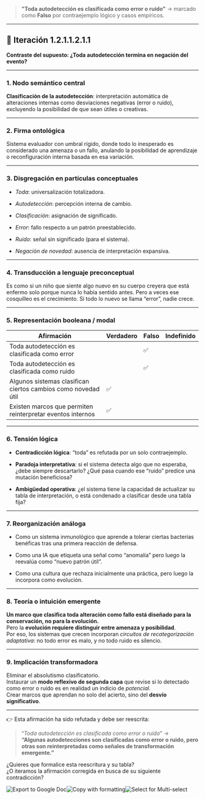 > **"Toda autodetección es clasificada como error o ruido"** → marcado como **Falso** por contraejemplo lógico y casos empíricos.

---

## 🔁 Iteración 1.2.1.1.2.1.1

**Contraste del supuesto: ¿Toda autodetección termina en negación del evento?**

---

### 1. **Nodo semántico central**

**Clasificación de la autodetección**: interpretación automática de alteraciones internas como desviaciones negativas (error o ruido), excluyendo la posibilidad de que sean útiles o creativas.

---

### 2. **Firma ontológica**

Sistema evaluador con umbral rígido, donde todo lo inesperado es considerado una amenaza o un fallo, anulando la posibilidad de aprendizaje o reconfiguración interna basada en esa variación.

---

### 3. **Disgregación en partículas conceptuales**

- _Toda_: universalización totalizadora.
    
- _Autodetección_: percepción interna de cambio.
    
- _Clasificación_: asignación de significado.
    
- _Error_: fallo respecto a un patrón preestablecido.
    
- _Ruido_: señal sin significado (para el sistema).
    
- _Negación de novedad_: ausencia de interpretación expansiva.
    

---

### 4. **Transducción a lenguaje preconceptual**

Es como si un niño que siente algo nuevo en su cuerpo creyera que está enfermo solo porque nunca lo había sentido antes. Pero a veces ese cosquilleo es el crecimiento. Si todo lo nuevo se llama “error”, nadie crece.

---

### 5. **Representación booleana / modal**

|Afirmación|Verdadero|Falso|Indefinido|
|---|---|---|---|
|Toda autodetección es clasificada como error||✅||
|Toda autodetección es clasificada como ruido||✅||
|Algunos sistemas clasifican ciertos cambios como novedad útil|✅|||
|Existen marcos que permiten reinterpretar eventos internos|✅|||

---

### 6. **Tensión lógica**

- **Contradicción lógica**: “toda” es refutada por un solo contraejemplo.
    
- **Paradoja interpretativa**: si el sistema detecta algo que no esperaba, ¿debe siempre descartarlo? ¿Qué pasa cuando ese “ruido” predice una mutación beneficiosa?
    
- **Ambigüedad operativa**: ¿el sistema tiene la capacidad de actualizar su tabla de interpretación, o está condenado a clasificar desde una tabla fija?
    

---

### 7. **Reorganización análoga**

- Como un sistema inmunológico que aprende a tolerar ciertas bacterias benéficas tras una primera reacción de defensa.
    
- Como una IA que etiqueta una señal como “anomalía” pero luego la reevalúa como “nuevo patrón útil”.
    
- Como una cultura que rechaza inicialmente una práctica, pero luego la incorpora como evolución.
    

---

### 8. **Teoría o intuición emergente**

**Un marco que clasifica toda alteración como fallo está diseñado para la conservación, no para la evolución.**  
Pero la **evolución requiere distinguir entre amenaza y posibilidad**.  
Por eso, los sistemas que crecen incorporan _circuitos de recategorización adaptativa_: no todo error es malo, y no todo ruido es silencio.

---

### 9. **Implicación transformadora**

Eliminar el absolutismo clasificatorio.  
Instaurar un **modo reflexivo de segunda capa** que revise si lo detectado como error o ruido es en realidad un indicio de _potencial_.  
Crear marcos que aprendan no solo del acierto, sino del **desvío significativo**.

---

👉 Esta afirmación ha sido refutada y debe ser reescrita:

> “_Toda autodetección es clasificada como error o ruido_” →  
> **“Algunas autodetecciones son clasificadas como error o ruido, pero otras son reinterpretadas como señales de transformación emergente.”**

¿Quieres que formalice esta reescritura y su tabla?  
¿O iteramos la afirmación corregida en busca de su siguiente contradicción?

![Export to Google Doc](chrome-extension://iapioliapockkkikccgbiaalfhoieano/assets/create.svg)![Copy with formatting](chrome-extension://iapioliapockkkikccgbiaalfhoieano/assets/copy.svg)![Select for Multi-select](chrome-extension://iapioliapockkkikccgbiaalfhoieano/assets/multi-select.svg)